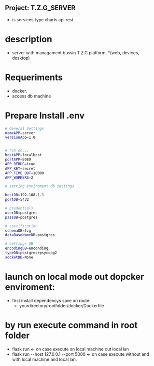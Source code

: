 ## Project: T.Z.G_SERVER
- is services type charts api rest

# description
- server with managament bussin T.Z.G  platform, *(web, devices, desktop)

# Requeriments
- docker.
- access db machine

# Prepare Install  .env
```bash
# General Settings 
nameAPP=server
versionApp=1.0


# run on...
hostAPP=localhost
portAPP=8080
APP_DEBUG=true
APP_KEY=secret
APP_TIME_OUT=10000
APP_WORKERS=2

# setting enviroment db settings

hostDB=192.168.1.1
portDB=5432

# credentials
userDB=postgres
passDB=postgres

# specification
schemaDB=tzg
dataBaseNameDB=postgres

# settings DB
encodingDB=enconding
typeDB=postgres+psycopg2
socketDB=None

```
# launch on local mode out dopcker enviroment:
- first install dependencys save on route:
    - yourdirectory/rootfolder/docker/Dockerfile

# by run execute command in root folder
- flask run <- on case execute on local machine out local lan
- flask run --host 127.0.0.1 --port 5000 <- on case execute without and with local machine and local lan.